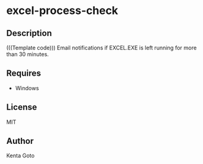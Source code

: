 # excel-process-check 

## Description
(((Template code))) Email notifications if EXCEL.EXE is left running for more than 30 minutes.

## Requires
- Windows

## License
MIT 

## Author
Kenta Goto 
